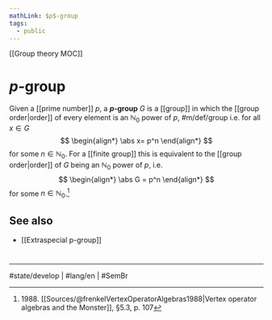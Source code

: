 ```yaml
---
mathLink: $p$-group
tags:
  - public
---
```

[[Group theory MOC]]
# $p$-group

Given a [[prime number]] $p$, a **$p$-group** $G$ is a [[group]] in which the [[group order|order]] of every element is an $\mathbb{N}_{0}$ power of $p$, #m/def/group i.e. for all $x \in G$
$$
\begin{align*}
\abs x= p^n
\end{align*}
$$
for some $n \in \mathbb{N}_{0}$.
For a [[finite group]] this is equivalent to the [[group order|order]] of $G$ being an $\mathbb{N}_{0}$ power of $p$, i.e.
$$
\begin{align*}
\abs G = p^n
\end{align*}
$$
for some $n \in \mathbb{N}_{0}$.[^1988]

  [^1988]: 1988\. [[Sources/@frenkelVertexOperatorAlgebras1988|Vertex operator algebras and the Monster]], §5.3, p. 107

## See also

- [[Extraspecial p-group]]

#
---
#state/develop | #lang/en | #SemBr
